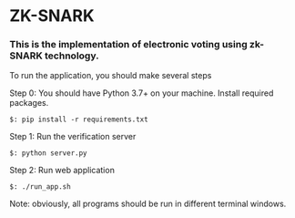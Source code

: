# ZK-SNARK

### This is the implementation of electronic voting using zk-SNARK technology.

To run the application, you should make several steps

Step 0: You should have Python 3.7+ on your machine. 
Install required packages.
```
$: pip install -r requirements.txt
```

Step 1:
 Run the verification server
```
$: python server.py
``` 

Step 2:
 Run web application
```
$: ./run_app.sh
```  

Note: obviously, all programs should be run 
in different terminal windows.